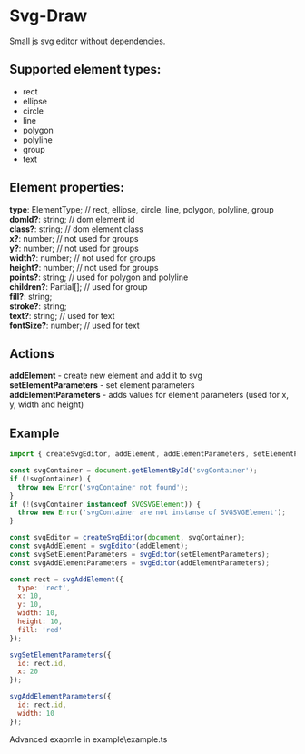 # Svg-Draw
Small js svg editor without dependencies.

## Supported element types:
* rect
* ellipse
* circle
* line
* polygon
* polyline
* group
* text

## Element properties:
**type**: ElementType; // rect, ellipse, circle, line, polygon, polyline, group  
**domId?**: string; // dom element id  
**class?**: string; // dom element class  
**x?**: number; // not used for groups  
**y?**: number; // not used for groups  
**width?**: number; // not used for groups  
**height?**: number; // not used for groups  
**points?**: string; // used for polygon and polyline  
**children?**: Partial<Element>[]; // used for group  
**fill?**: string;  
**stroke?**: string;  
**text?**: string; // used for text  
**fontSize?**: number; // used for text  

## Actions
**addElement** - create new element and add it to svg  
**setElementParameters** - set element parameters  
**addElementParameters** - adds values for element parameters (used for x, y, width and height)  

## Example
```javascript
import { createSvgEditor, addElement, addElementParameters, setElementParameters } from 'svg-editor';

const svgContainer = document.getElementById('svgContainer');
if (!svgContainer) {
  throw new Error('svgContainer not found');
}
if (!(svgContainer instanceof SVGSVGElement)) {
  throw new Error('svgContainer are not instanse of SVGSVGElement');
}

const svgEditor = createSvgEditor(document, svgContainer);
const svgAddElement = svgEditor(addElement);
const svgSetElementParameters = svgEditor(setElementParameters);
const svgAddElementParameters = svgEditor(addElementParameters);

const rect = svgAddElement({
  type: 'rect',
  x: 10,
  y: 10,
  width: 10,
  height: 10,
  fill: 'red'
});

svgSetElementParameters({
  id: rect.id,
  x: 20
});

svgAddElementParameters({
  id: rect.id,
  width: 10
});
```
Advanced exapmle in example\example.ts

